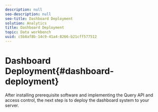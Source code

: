 ```yaml
---
description: null
seo-description: null
seo-title: Dashboard Deployment
solution: Analytics
title: Dashboard Deployment
topic: Data workbench
uuid: c5b8af8b-14c9-41a4-8266-b21cff577512
---
```


# Dashboard Deployment{#dashboard-deployment}

After installing prerequisite software and implementing the Query API and access control, the next step is to deploy the dashboard system to your server. 
